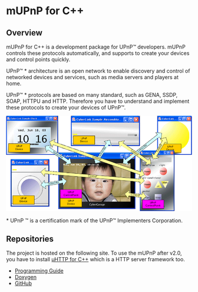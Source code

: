 # mUPnP for C++

## Overview

mUPnP for C++ is a development package for UPnP™ developers. mUPnP
controls these protocols automatically, and supports to create your
devices and control points quickly.

UPnP™ \* architecture is an open network to enable discovery and control
of networked devices and services, such as media servers and players at
home.

UPnP™ \* protocols are based on many standard, such as GENA, SSDP, SOAP,
HTTPU and HTTP. Therefore you have to understand and implement these
protocols to create your devices of UPnP™.

![upnp-app](doc/img/upnpapp.png)

\* UPnP ™ is a certification mark of the UPnP™ Implementers Corporation.

## Repositories

The project is hosted on the following site. To use the mUPnP after
v2.0, you have to install [µHTTP for C++](https://github.com/cybergarage/uhttp-cc) which is a HTTP server
framework too.

- [Programming Guide](http://www.cybergarage.org:8080/pdfdoc/clinkccproguide.pdf)
- [Doxygen](http://www.cybergarage.org:8080/doxygen/mupnp4cc/)
- [GitHub](https://github.com/cybergarage/mupnp-cc)
